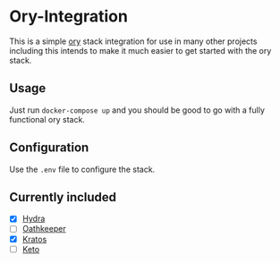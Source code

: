 # Ory-Integration

This is a simple [ory](https://ory.sh) stack integration for use in many other projects including this intends to make it much easier to get started with the ory stack.

## Usage

Just run `docker-compose up` and you should be good to go with a fully functional ory stack.

## Configuration

Use the `.env` file to configure the stack.

## Currently included

- [x] [Hydra](https://ory.sh/hydra/)
- [ ] [Oathkeeper](https://www.ory.sh/oathkeeper/)
- [x] [Kratos](https://www.ory.sh/kratos/)
- [ ] [Keto](https://www.ory.sh/keto/)
